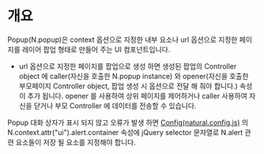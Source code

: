 개요
===

Popup(N.popup)은 context 옵션으로 지정한 내부 요소나 url 옵션으로 지정한 페이지를 레이어 팝업 형태로 만들어 주는 UI 컴포넌트입니다.

 * url 옵션으로 지정한 페이지를 팝업으로 생성 하면 생성된 팝업의 Controller object 에 caller(자신을 호출한 N.popup instance) 와 opener(자신을 호출한 부모페이지 Controller object, 팝업 생성 시 옵션으로 전달 해 줘야 합니다.) 속성이 추가 됩니다. opener 를 사용하여 상위 페이지를 제어하거나 caller 사용하여 자신을 닫거나 부모 Controller 에 데이터를 전송할 수 있습니다.

<p class="alert">Popup 대화 상자가 표시 되지 않고 오류가 발생 하면 <a href="#cmVmcjAxMDIlMjRDb25maWckaHRtbCUyRm5hdHVyYWxqcyUyRnJlZnIlMkZyZWZyMDEwMi5odG1s">Config(natural.config.js)</a> 의 N.context.attr("ui").alert.container 속성에 jQuery selector 문자열로 N.alert 관련 요소들이 저장 될 요소를 지정해야 합니다.</p>